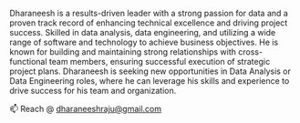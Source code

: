 Dharaneesh is a results-driven leader with a strong passion for data and a proven track record of enhancing technical excellence and driving project success. Skilled in data analysis, data engineering, and utilizing a wide range of software and technology to achieve business objectives. He is known for building and maintaining strong relationships with cross-functional team members, ensuring successful execution of strategic project plans. Dharaneesh is seeking new opportunities in Data Analysis or Data Engineering roles, where he can leverage his skills and experience to drive success for his team and organization. 

📫 Reach @ dharaneeshraju@gmail.com
<!---
dharaneesh-s/dharaneesh-s is a ✨ special ✨ repository because its `README.md` (this file) appears on your GitHub profile.
You can click the Preview link to take a look at your changes.
--->
